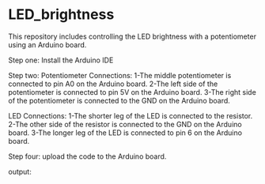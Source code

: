 # LED_brightness
This repository includes controlling the LED brightness with a potentiometer using an Arduino board.

Step one:
Install the Arduino IDE

Step two:
Potentiometer Connections:
1-The middle potentiometer is connected to pin A0 on the Arduino board.
2-The left side of the potentiometer is connected to pin 5V on the Arduino board.
3-The right side of the potentiometer is connected to the GND on the Arduino board.


LED Connections:
1-The shorter leg of the LED is connected to the resistor.
2-The other side of the resistor is connected to the GND on the Arduino board.
3-The longer leg of the LED is connected to pin 6 on the Arduino board.

Step four:
upload the code to the Arduino board.

output:
